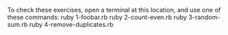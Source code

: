 To check these exercises, open a terminal at this location, and use one of these commands:
ruby 1-foobar.rb
ruby 2-count-even.rb
ruby 3-random-sum.rb
ruby 4-remove-duplicates.rb

